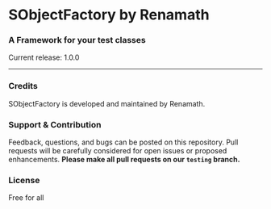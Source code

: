 # SObjectFactory by Renamath
### A Framework for your test classes 
Current release: 1.0.0 

---

### Credits
SObjectFactory is developed and maintained by Renamath.

### Support & Contribution
Feedback, questions, and bugs can be posted on this repository. Pull requests will be carefully considered for open issues or proposed enhancements. **Please make all pull requests on our `testing` branch.**

### License
Free for all
